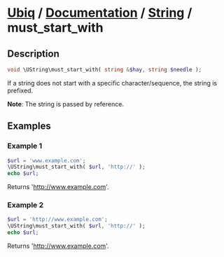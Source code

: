 [Ubiq](https://github.com/Pixel418/Ubiq#readme) / [Documentation](../index.md#readme) / [String](../index.md#string) / must_start_with
======


Description
-------- 

```php
void \UString\must_start_with( string &$hay, string $needle );
```

If a string does not start with a specific character/sequence, the string is prefixed.

**Note**: The string is passed by reference.



Examples
--------

### Example 1

```php
$url = 'www.example.com';
\UString\must_start_with( $url, 'http://' );
echo $url;
```
Returns 'http://www.example.com'.

### Example 2

```php
$url = 'http://www.example.com';
\UString\must_start_with( $url, 'http://' );
echo $url;
```
Returns 'http://www.example.com'.

